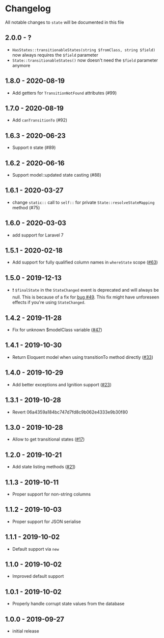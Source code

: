 # Changelog

All notable changes to `state` will be documented in this file

## 2.0.0 - ?

- `HasStates::transitionableStates(string $fromClass, string $field)` now always requires the `$field` parameter
- `State::transitionableStates()` now doesn't need the `$field` parameter anymore

## 1.8.0 - 2020-08-19

- Add getters for `TransitionNotFound` attributes (#99)

## 1.7.0 - 2020-08-19

- Add `canTransitionTo` (#92)

## 1.6.3 - 2020-06-23

- Support `0` state (#89)

## 1.6.2 - 2020-06-16

- Support model::updated state casting (#88)

## 1.6.1 - 2020-03-27

- change `static::` call to `self::` for private `State::resolveStateMapping` method (#75)

## 1.6.0 - 2020-03-03

- add support for Laravel 7

## 1.5.1 - 2020-02-18

- Add support for fully qualified column names in `whereState` scope ([#63](https://github.com/spatie/laravel-model-states/pull/63))

## 1.5.0 - 2019-12-13

- ❗️ `$finalState` in the `StateChanged` event is deprecated and will always be null. This is because of a fix for [bug #49](https://github.com/spatie/laravel-model-states/issues/49). This fix might have unforeseen effects if you're using `StateChanged`.

## 1.4.2 - 2019-11-28

- Fix for unknown $modelClass variable ([#47](https://github.com/spatie/laravel-model-states/issues/47))

## 1.4.1 - 2019-10-30

- Return Eloquent model when using transitionTo method directly ([#33](https://github.com/spatie/laravel-model-states/pull/33))

## 1.4.0 - 2019-10-29

- Add better exceptions and Ignition support ([#23](https://github.com/spatie/laravel-model-states/pull/23))

## 1.3.1 - 2019-10-28

- Revert 06a4359a184bc747d7fd8c9b062e4333e9b30f80

## 1.3.0 - 2019-10-28

- Allow to get transitional states ([#17](https://github.com/spatie/laravel-model-states/pull/17))

## 1.2.0 - 2019-10-21

- Add state listing methods ([#21](https://github.com/spatie/laravel-model-states/pull/21))

## 1.1.3 - 2019-10-11

- Proper support for non-string columns

## 1.1.2 - 2019-10-03

- Proper support for JSON serialise

## 1.1.1 - 2019-10-02

- Default support via `new`

## 1.1.0 - 2019-10-02

- Improved default support

## 1.0.1 - 2019-10-02

- Properly handle corrupt state values from the database

## 1.0.0 - 2019-09-27

- initial release
